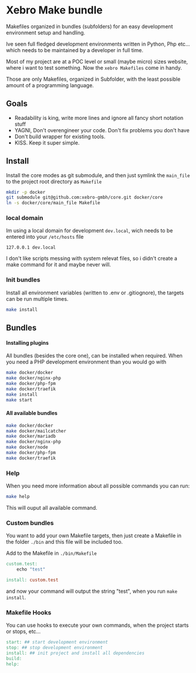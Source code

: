 Xebro Make bundle
====

Makefiles organized in bundles (subfolders) for an easy development environment setup and handling.

Ive seen full fledged development environments written in Python, Php etc... which needs to be maintained
by a developer in full time.

Most of my project are at a POC level or small (maybe micro) sizes website, where i want to test something.
Now the `xebro Makefiles` come in handy.

Those are only Makefiles, organized in Subfolder, with the least possible amount of a programming language.


## Goals
* Readability is king, write more lines and ignore all fancy short notation stuff
* YAGNI, Don't overengineer your code. Don't fix problems you don't have
* Don't build wrapper for existing tools.
* KISS. Keep it super simple.


## Install
Install the core modes as git submodule, and then just symlink the `main_file` to the project root directory as `Makefile`

```bash
mkdir -p docker
git submodule git@github.com:xebro-gmbh/core.git docker/core
ln -s docker/core/main_file Makefile
```

### local domain
Im using a local domain for development `dev.local`, wich needs to be entered into your `/etc/hosts` file

```
127.0.0.1 dev.local
```

I don't like scripts messing with system relevat files, so i didn't create a make command for it and maybe never will.


### Init bundles
Install all environment variables (written to .env or .gitiognore), the targets can be run multiple times.

```bash
make install
```


## Bundles

#### Installing plugins

All bundles (besides the core one), can be installed when required. When you need a PHP development environment
than you would go with

```bash
make docker/docker
make docker/nginx-php
make docker/php-fpm
make docker/traefik
make install
make start
```


#### All available bundles 
```bash
make docker/docker
make docker/mailcatcher
make docker/mariadb
make docker/nginx-php
make docker/node
make docker/php-fpm
make docker/traefik
```


### Help

When you need more information about all possible commands you can run:

```bash
make help
```

This will ouput all available command.


### Custom bundles

You want to add your own Makefile targets, then just create a Makefile in the folder `./bin` and 
this file will be included too.

Add to the Makefile in `./bin/Makefile`
```Makefile
custom.test:
	echo "test"

install: custom.test
```

and now your command will output the string "test", when you run `make install`.

### Makefile Hooks

You can use hooks to execute your own commands, when the project starts or stops, etc...

```Makefile
start: ## start development environment
stop: ## stop development environment
install: ## init project and install all dependencies
build:
help:
```